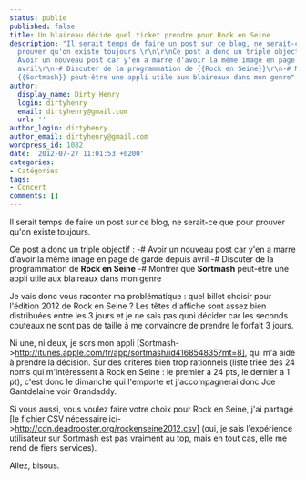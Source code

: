 ```yaml
---
status: publie
published: false
title: Un blaireau décide quel ticket prendre pour Rock en Seine
description: "Il serait temps de faire un post sur ce blog, ne serait-ce que pour
  prouver qu'on existe toujours.\r\n\r\nCe post a donc un triple objectif : \r\n-#
  Avoir un nouveau post car y'en a marre d'avoir la même image en page de garde depuis
  avril\r\n-# Discuter de la programmation de {{Rock en Seine}}\r\n-# Montrer que
  {{Sortmash}} peut-être une appli utile aux blaireaux dans mon genre"
author:
  display_name: Dirty Henry
  login: dirtyhenry
  email: dirtyhenry@gmail.com
  url: ''
author_login: dirtyhenry
author_email: dirtyhenry@gmail.com
wordpress_id: 1082
date: '2012-07-27 11:01:53 +0200'
categories:
- Catégories
tags:
- Concert
comments: []
---
```

Il serait temps de faire un post sur ce blog, ne serait-ce que pour prouver qu'on existe toujours.

Ce post a donc un triple objectif : 
-# Avoir un nouveau post car y'en a marre d'avoir la même image en page de garde depuis avril
-# Discuter de la programmation de __Rock en Seine__
-# Montrer que __Sortmash__ peut-être une appli utile aux blaireaux dans mon genre

Je vais donc vous raconter ma problématique : quel billet choisir pour l'édition 2012 de Rock en Seine ? Les têtes d'affiche sont assez bien distribuées entre les 3 jours et je ne sais pas quoi décider car les seconds couteaux ne sont pas de taille à me convaincre de prendre le forfait 3 jours.

Ni une, ni deux, je sors mon appli [Sortmash->http://itunes.apple.com/fr/app/sortmash/id416854835?mt=8], qui m'a aidé à prendre la décision. Sur des critères bien trop rationnels (liste triée des 24 noms qui m'intéressent à Rock en Seine : le premier a 24 pts, le dernier a 1 pt), c'est donc le dimanche qui l'emporte et j'accompagnerai donc Joe Gantdelaine voir Grandaddy.

<img516>

Si vous aussi, vous voulez faire votre choix pour Rock en Seine, j'ai partagé [le fichier CSV nécessaire ici->http://cdn.deadrooster.org/rockenseine2012.csv] (oui, je sais l'expérience utilisateur sur Sortmash est pas vraiment au top, mais en tout cas, elle me rend de fiers services).

Allez, bisous.
